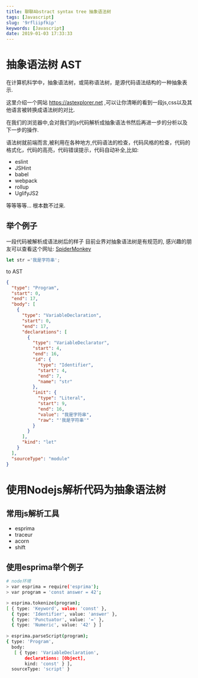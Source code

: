 ```yaml
---
title: 聊聊Abstract syntax tree 抽象语法树
tags: [Javascript]
slug: '9rfliipfkip'
keywords: [Javascript]
date: 2019-01-03 17:33:33
---
```


# 抽象语法树 AST
在计算机科学中，抽象语法树，或简称语法树，是源代码语法结构的一种抽象表示.

这里介绍一个网站 https://astexplorer.net ,可以让你清晰的看到一段js,css以及其他语言被转换成语法树的对比.

在我们的浏览器中,会对我们的js代码解析成抽象语法书然后再进一步的分析以及下一步的操作.

语法树就前端而言,被利用在各种地方,代码语法的检查，代码风格的检查，代码的格式化，代码的高亮，代码错误提示，代码自动补全,比如:

- eslint
- JSHint
- babel
- webpack
- rollup
- UglifyJS2

等等等等... 根本数不过来.


## 举个例子
一段代码被解析成语法树后的样子
目前业界对抽象语法树是有规范的,
感兴趣的朋友可以查看这个网址: [SpiderMonkey](https://developer.mozilla.org/en-US/docs/Mozilla/Projects/SpiderMonkey/Parser_API#Node_objects)

```js
let str ='我是字符串';
```

to AST

```json
{
  "type": "Program",
  "start": 0,
  "end": 17,
  "body": [
    {
      "type": "VariableDeclaration",
      "start": 0,
      "end": 17,
      "declarations": [
        {
          "type": "VariableDeclarator",
          "start": 4,
          "end": 16,
          "id": {
            "type": "Identifier",
            "start": 4,
            "end": 7,
            "name": "str"
          },
          "init": {
            "type": "Literal",
            "start": 9,
            "end": 16,
            "value": "我是字符串",
            "raw": "'我是字符串'"
          }
        }
      ],
      "kind": "let"
    }
  ],
  "sourceType": "module"
}
```


# 使用Nodejs解析代码为抽象语法树

## 常用js解析工具
- esprima
- traceur
- acorn
- shift

## 使用esprima举个例子

```bash
# node环境
> var esprima = require('esprima');
> var program = 'const answer = 42';

> esprima.tokenize(program);
[ { type: 'Keyword', value: 'const' },
  { type: 'Identifier', value: 'answer' },
  { type: 'Punctuator', value: '=' },
  { type: 'Numeric', value: '42' } ]
  
> esprima.parseScript(program);
{ type: 'Program',
  body:
   [ { type: 'VariableDeclaration',
       declarations: [Object],
       kind: 'const' } ],
  sourceType: 'script' }
```

